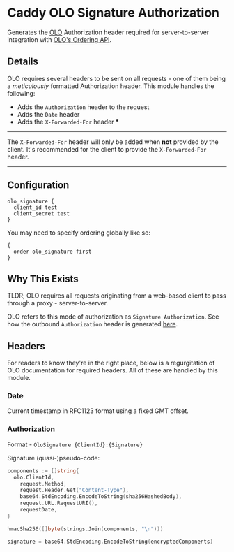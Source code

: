 # Caddy OLO Signature Authorization
Generates the [OLO](https://www.olo.com/) Authorization header required for server-to-server integration with [OLO's Ordering API](https://www.olo.com/ordering).

## Details
OLO requires several headers to be sent on all requests - one of them being a _meticulously_ formatted Authorization header. This module handles the following:
* Adds the `Authorization` header to the request
* Adds the `Date` header
* Adds the `X-Forwarded-For` header __*__

---

The `X-Forwarded-For` header will only be added when __not__ provided by the client. It's recommended for the client to provide the  `X-Forwarded-For` header.

---

## Configuration
```
olo_signature {
  client_id test
  client_secret test
}
```

You may need to specify ordering globally like so:
```
{
  order olo_signature first
}
```

## Why This Exists
TLDR; OLO requires all requests originating from a web-based client to pass through a proxy - server-to-server.

OLO refers to this mode of authorization as `Signature Authorization`. See how the outbound `Authorization` header is generated [here](#authorization).

## Headers
For readers to know they're in the right place, below is a regurgitation of OLO documentation for required headers. All of these are handled by this module.

### Date
Current timestamp in RFC1123 format using a fixed GMT offset.

### Authorization
Format - `OloSignature {ClientId}:{Signature}`

Signature (quasi-)pseudo-code:
```go
components := []string{
  olo.ClientId,
	request.Method,
	request.Header.Get("Content-Type"),
	base64.StdEncoding.EncodeToString(sha256HashedBody),
	request.URL.RequestURI(),
	requestDate,
}

hmacSha256([]byte(strings.Join(components, "\n")))

signature = base64.StdEncoding.EncodeToString(encryptedComponents)
```
